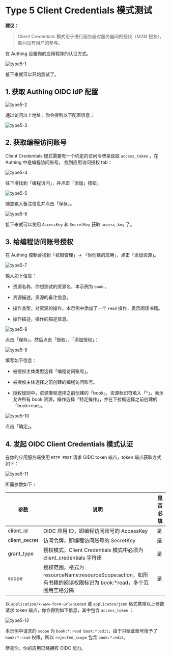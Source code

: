 # Type 5 Client Credentials 模式测试

<LastUpdated/>

**建议：**
> Client Credentials 模式用于进行服务器对服务器间的授权（M2M 授权），期间没有用户的参与。

在 Authing 设置你的应用程序的认证方式。

![type5-1](./images/type5-1.png)

接下来就可以开始测试了。

## 1. 获取 Authing OIDC IdP 配置

![type5-2](./images/type5-2.png)

通过访问以上地址，你会得到以下配置信息：

![type5-3](./images/type5-3.png)


## 2. 获取编程访问账号

Client Credentials 模式需要有一个约定的访问令牌来获取 `access_token` ，在 Authing 中是编程访问账号。
找到应用访问授权 tab：

![type5-4](./images/type5-4.png)

往下滑找到「编程访问」，并点击「添加」按钮。

![type5-5](./images/type5-5.png)

随意输入备注信息并点击「保存」。

![type5-6](./images/type5-6.png)

接下来就可以使用 `AccessKey` 和 `SecretKey` 获取 `access_key` 了。

## 3. 给编程访问账号授权

在 Authing 控制台找到「权限管理」-> 「你创建的应用」，点击「添加资源」。

![type5-7](./images/type5-7.png)

输入如下信息：

- 资源名称，你想测试的资源名，本示例为 `book` 。

- 资源描述，资源的备注信息。

- 操作类型，对资源的操作，本示例中添加了一个 `read` 操作，表示阅读书籍。

- 操作描述，操作的描述信息。

![type5-8](./images/type5-8.png)

点击「保存」，然后点击「授权」，「添加授权」：

![type5-9](./images/type5-9.png)

填写如下信息：

- 被授权主体类型选择「编程访问账号」。

- 被授权主体选择之前创建的编程访问账号。

- 授权规则中，资源类型选择之前创建的「book」，资源标识符填入「*」，表示允许所有 book 资源，操作选择「特定操作」，并在下拉框选择之前创建的「book:read」。

![type5-10](./images/type5-10.png)

点击「确定」。

## 4. 发起 OIDC Client Credentials 模式认证

在你的应用服务端使用 `HTTP POST` 请求 OIDC token 端点，token 端点获取方式如下：

![type5-11](./images/type5-11.png)

所需参数如下：

| 参数 | 说明 | 是否必填 |
| -- | -- | -- |
| client_id | OIDC 应用 ID，即编程访问账号的 AccessKey | 是 |
| client_secret | 访问令牌，即编程访问账号的 SecretKey | 是 |
| grant_type | 授权模式，Client Credentials 模式中必须为 client_credentials 字符串 | 是 |
| scope | 授权范围，格式为 resourceName:resourceScope:action，如所有书籍的阅读权限标识为 book:*read，多个范围用空格分隔 | 是 |

以 `application/x-www-form-urlencoded` 或 `applicaton/json` 格式携带以上参数请求 token 端点，你会得到如下信息，其中包含 `access_token` ：

![type5-12](./images/type5-11.png)

本示例中请求的 `scope` 为 `book:*:read book:*:edit`，由于只给此账号授予了 `book:*:read` 权限，所以 `rejected_scope` 包含 `book:*:edit`。

恭喜你，你的应用已经拥有 OIDC 能力。